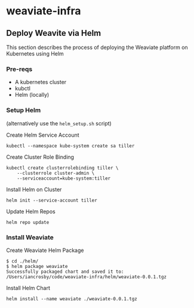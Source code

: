 # weaviate-infra


## Deploy Weavite via Helm

This section describes the process of deploying the Weaviate platform on Kubernetes using Helm

### Pre-reqs

* A kubernetes cluster
* kubctl 
* Helm (locally)

### Setup Helm

(alternatively use the `helm_setup.sh` script)

Create Helm Service Account

```
kubectl --namespace kube-system create sa tiller
```

Create Cluster Role Binding

```
kubectl create clusterrolebinding tiller \
    --clusterrole cluster-admin \
    --serviceaccount=kube-system:tiller
```

Install Helm on Cluster

```
helm init --service-account tiller
```

Update Helm Repos
```
helm repo update
```

### Install Weaviate

Create Weaviate Helm Package
```
$ cd ./helm/
$ helm package weaviate
Successfully packaged chart and saved it to: /Users/iancrosby/code/weaviate-infra/helm/weaviate-0.0.1.tgz
```

Install Helm Chart
```
helm install --name weaviate ./weaviate-0.0.1.tgz
```
